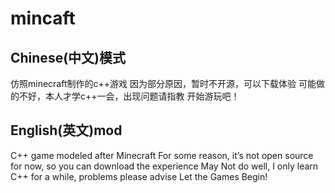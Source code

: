 # mincaft
Chinese(中文)模式
-------------------------------------
仿照minecraft制作的c++游戏
因为部分原因，暂时不开源，可以下载体验
可能做的不好，本人才学c++一会，出现问题请指教
开始游玩吧！

English(英文)mod
-------------------------------------
C++ game modeled after Minecraft
For some reason, it’s not open source for now, so you can download the experience
May Not do well, I only learn C++ for a while, problems please advise
Let the Games Begin!
